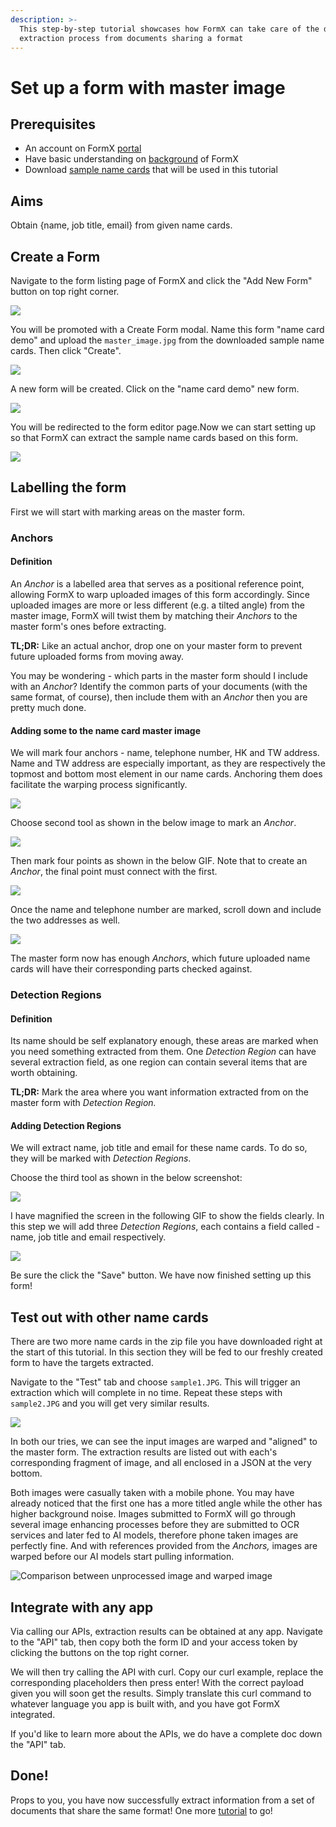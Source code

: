 ```yaml
---
description: >-
  This step-by-step tutorial showcases how FormX can take care of the data
  extraction process from documents sharing a format
---
```


# Set up a form with master image

## Prerequisites

* An account on FormX [portal](https://formextractor.oursky.com/)
* Have basic understanding on [background](../background.md) of FormX
* Download [sample name cards](https://drive.google.com/drive/folders/1DUEMq6uoKQmFWw-gI9gMXrGyW3VLKIAt?usp=sharing) that will be used in this tutorial

## Aims

Obtain {name, job title, email} from given name cards.

## Create a Form

Navigate to the form listing page of FormX and click the "Add New Form" button on top right corner.

![](../.gitbook/assets/screenshot-2020-09-10-at-3.58.36-pm.png)



You will be promoted with a Create Form modal. Name this form "name card demo" and upload the `master_image.jpg` from the downloaded sample name cards. Then click "Create".

![](../.gitbook/assets/screenshot-2020-09-10-at-4.02.40-pm.png)

A new form will be created. Click on the "name card demo" new form.

![](../.gitbook/assets/screenshot-2020-09-10-at-4.07.16-pm.png)

You will be redirected to the form editor page.Now we can start setting up so that FormX can extract the sample name cards based on this form.

![](../.gitbook/assets/screenshot-2020-09-10-at-6.15.08-pm.png)

## Labelling the form

First we will start with marking areas on the master form.

### Anchors

#### Definition

An _Anchor_ is a labelled area that serves as a positional reference point, allowing FormX to warp uploaded images of this form accordingly. Since uploaded images are more or less different \(e.g. a tilted angle\) from the master image, FormX will twist them by matching their _Anchors_ to the master form's ones before extracting.

**TL;DR:** Like an actual anchor, drop one on your master form to prevent future uploaded forms from moving away. 

You may be wondering - which parts in the master form should I include with an _Anchor_? Identify the common parts of your documents \(with the same format, of course\), then include them with an _Anchor_ then you are pretty much done.

#### Adding some to the name card master image

We will mark four anchors - name, telephone number, HK and TW address. Name and TW address are especially important, as they are respectively the topmost and bottom most element in our name cards. Anchoring them does facilitate the warping process significantly.

![](../.gitbook/assets/screenshot-2020-09-11-at-2.58.51-pm.png)

Choose second tool as shown in the below image to mark an _Anchor_.

![](../.gitbook/assets/screenshot-2020-09-10-at-7.32.18-pm%20%281%29.png)

Then mark four points as shown in the below GIF. Note that to create an _Anchor_, the final point must connect with the first.

![](../.gitbook/assets/1.gif)

Once the name and telephone number are marked, scroll down and include the two addresses as well.

![](../.gitbook/assets/2.gif)

The master form now has enough _Anchors_, which future uploaded name cards will have their corresponding parts checked against.

### Detection Regions

#### Definition

Its name should be self explanatory enough, these areas are marked when you need something extracted from them. One _Detection Region_ can have several extraction field, as one region can contain several items that are worth obtaining.

**TL;DR:** Mark the area where you want information extracted from on the master form with _Detection Region._

#### Adding Detection Regions

We will extract name, job title and email for these name cards. To do so, they will be marked with _Detection Regions_.

Choose the third tool as shown in the below screenshot:

![](../.gitbook/assets/screenshot-2020-09-11-at-2.58.51-pm%20%281%29.png)

I have magnified the screen in the following GIF to show the fields clearly. In this step we will add three _Detection Regions_, each contains a field called - name, job title and email respectively.

![](../.gitbook/assets/replace.gif)

Be sure the click the "Save" button. We have now finished setting up this form!

## Test out with other name cards

There are two more name cards in the zip file you have downloaded right at the start of this tutorial. In this section they will be fed to our freshly created form to have the targets extracted.

Navigate to the "Test" tab and choose `sample1.JPG`. This will trigger an extraction which will complete in no time. Repeat these steps with `sample2.JPG` and you will get very similar results.

![](../.gitbook/assets/ezgif-1-4979681fccb4%20%281%29.gif)

In both our tries, we can see the input images are warped and "aligned" to the master form. The extraction results are listed out with each's corresponding fragment of image, and all enclosed in a JSON at the very bottom.

Both images were casually taken with a mobile phone. You may have already noticed that the first one has a more titled angle while the other has higher background noise. Images submitted to FormX will go through several image enhancing processes before they are submitted to OCR services and later fed to AI models, therefore phone taken images are perfectly fine. And with references provided from the _Anchors,_ images are warped before our AI models start pulling information.

![Comparison between unprocessed image and warped image](../.gitbook/assets/screenshot-2020-09-11-at-4.37.28-pm.png)

## Integrate with any app

Via calling our APIs, extraction results can be obtained at any app. Navigate to the "API" tab, then copy both the form ID and your access token by clicking the buttons on the top right corner. 

We will then try calling the API with curl. Copy our curl example, replace the corresponding placeholders then press enter! With the correct payload given you will soon get the results. Simply translate this curl command to whatever language you app is built with, and you have got FormX integrated.

If you'd like to learn more about the APIs, we do have a complete doc down the "API" tab.

## Done!

Props to you, you have now successfully extract information from a set of documents that share the same format! One more [tutorial](set-up-a-form-without-master-image.md) to go!

